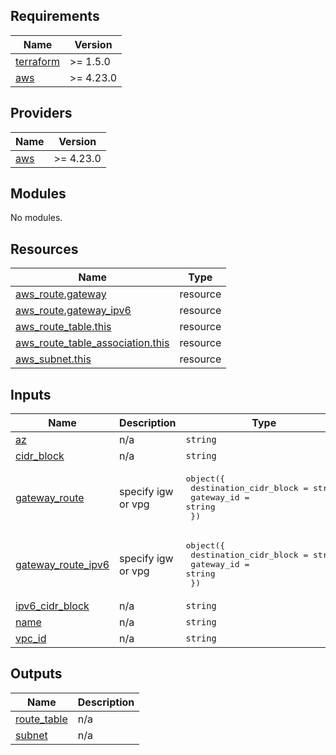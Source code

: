 <!-- BEGIN_TF_DOCS -->
## Requirements

| Name | Version |
|------|---------|
| <a name="requirement_terraform"></a> [terraform](#requirement\_terraform) | >= 1.5.0 |
| <a name="requirement_aws"></a> [aws](#requirement\_aws) | >= 4.23.0 |

## Providers

| Name | Version |
|------|---------|
| <a name="provider_aws"></a> [aws](#provider\_aws) | >= 4.23.0 |

## Modules

No modules.

## Resources

| Name | Type |
|------|------|
| [aws_route.gateway](https://registry.terraform.io/providers/hashicorp/aws/latest/docs/resources/route) | resource |
| [aws_route.gateway_ipv6](https://registry.terraform.io/providers/hashicorp/aws/latest/docs/resources/route) | resource |
| [aws_route_table.this](https://registry.terraform.io/providers/hashicorp/aws/latest/docs/resources/route_table) | resource |
| [aws_route_table_association.this](https://registry.terraform.io/providers/hashicorp/aws/latest/docs/resources/route_table_association) | resource |
| [aws_subnet.this](https://registry.terraform.io/providers/hashicorp/aws/latest/docs/resources/subnet) | resource |

## Inputs

| Name | Description | Type | Default | Required |
|------|-------------|------|---------|:--------:|
| <a name="input_az"></a> [az](#input\_az) | n/a | `string` | n/a | yes |
| <a name="input_cidr_block"></a> [cidr\_block](#input\_cidr\_block) | n/a | `string` | `null` | no |
| <a name="input_gateway_route"></a> [gateway\_route](#input\_gateway\_route) | specify igw or vpg | <pre>object({<br>    destination_cidr_block = string<br>    gateway_id             = string<br>  })</pre> | `null` | no |
| <a name="input_gateway_route_ipv6"></a> [gateway\_route\_ipv6](#input\_gateway\_route\_ipv6) | specify igw or vpg | <pre>object({<br>    destination_cidr_block = string<br>    gateway_id             = string<br>  })</pre> | `null` | no |
| <a name="input_ipv6_cidr_block"></a> [ipv6\_cidr\_block](#input\_ipv6\_cidr\_block) | n/a | `string` | `null` | no |
| <a name="input_name"></a> [name](#input\_name) | n/a | `string` | n/a | yes |
| <a name="input_vpc_id"></a> [vpc\_id](#input\_vpc\_id) | n/a | `string` | n/a | yes |

## Outputs

| Name | Description |
|------|-------------|
| <a name="output_route_table"></a> [route\_table](#output\_route\_table) | n/a |
| <a name="output_subnet"></a> [subnet](#output\_subnet) | n/a |
<!-- END_TF_DOCS -->

